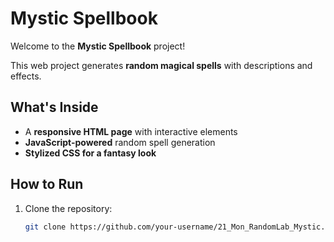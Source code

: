 # Mystic Spellbook

Welcome to the **Mystic Spellbook** project!

This web project generates **random magical spells** with descriptions and effects.

## What's Inside
- A **responsive HTML page** with interactive elements
- **JavaScript-powered** random spell generation
- **Stylized CSS for a fantasy look**

## How to Run

1. Clone the repository:
   ```bash
   git clone https://github.com/your-username/21_Mon_RandomLab_Mystic.git
